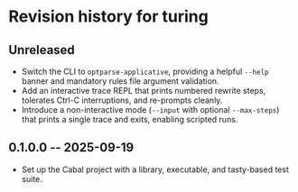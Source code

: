 # Revision history for turing

## Unreleased

* Switch the CLI to `optparse-applicative`, providing a helpful `--help` banner and mandatory rules file argument validation.
* Add an interactive trace REPL that prints numbered rewrite steps, tolerates Ctrl-C interruptions, and re-prompts cleanly.
* Introduce a non-interactive mode (`--input` with optional `--max-steps`) that prints a single trace and exits, enabling scripted runs.

## 0.1.0.0 -- 2025-09-19

* Set up the Cabal project with a library, executable, and tasty-based test suite.
